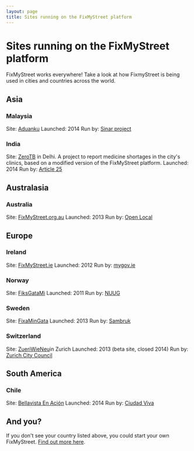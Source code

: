```yaml
---
layout: page
title: Sites running on the FixMyStreet platform
---
```


<H1>Sites running on the FixMyStreet platform</H1>

FixMyStreet works everywhere! Take a look at how FixmyStreet is being
used in cities and countries across the world.

<h2>Asia</h2>
<h3>Malaysia</h3>
Site: <a href="http://aduanku.my/">Aduanku</a>
Launched: 2014
Run by: <a href="http://sinarproject.org/">Sinar project</a>

<h3>India</h3>
Site: <a href="http://zerotb.mysociety.org/">ZeroTB</a> in Delhi. A
project to report medicine shortages in the city's clinics, based on a
modified version of the FixMyStreet platform.
Launched: 2014
Run by: <a href="http://www.article-25.org/">Article 25</a>

<h2>Australasia</h2>
<h3>Australia</h3>
Site: <a href="http://www.fixmystreet.org.au/">FixMyStreet.org.au</a> 
Launched: 2013
Run by: <a href="http://www.openlocal.org.au/">Open Local</a>

<h2>Europe</h2>
<h3>Ireland</h3>
Site: <a href="http://fixmystreet.ie/">FixMyStreet.ie</a>
Launched: 2012
Run by: <a href="http://mygov.ie/">mygov.ie</a>

<h3>Norway</h3>
Site: <a href="http://www.fiksgatami.no/">FiksGataMi</a>
Launched: 2011
Run by: <a href="http://www.nuug.no/">NUUG</a>

<h3>Sweden</h3>
Site: <a href="http://www.fixamingata.se/">FixaMinGata</a>
Launched: 2013
Run by: <a href="http://sambruk.se/">Sambruk</a>

<h3>Switzerland</h3>
Site: <a href="https://www.zueriwieneu.ch/">ZueriWieNeu</a>in Zurich
Launched: 2013 (beta site, closed 2014)
Run by: <a href="https://www.stadt-zuerich.ch/portal">Zurich City
Council</a>




<h2>South America</h2>

<h3>Chile</h3>
Site: <a href="http://bellavistaenaccion.cl/">Bellavista En Ación</a>
Launched: 2014
Run by: <a href="http://www.ciudadviva.cl/">Ciudad Viva</a>


<h2>And you?</h2>

If you don't see your country listed above, you could start your own
FixMyStreet. <a href="/overview/">Find out more here</a>.
